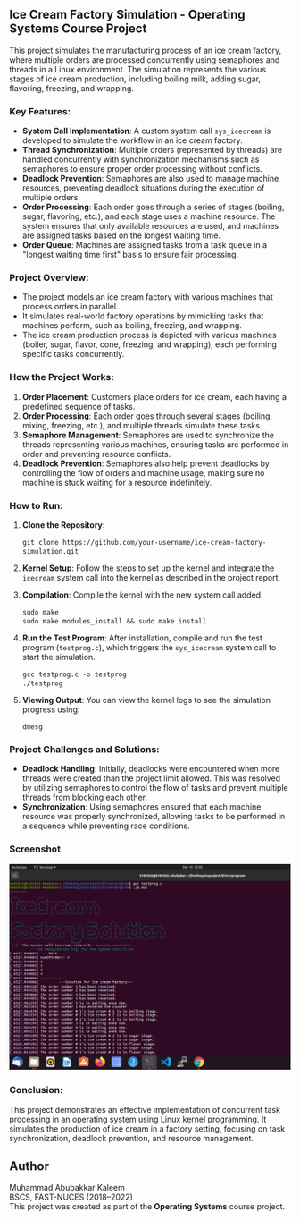 ## Ice Cream Factory Simulation - Operating Systems Course Project

This project simulates the manufacturing process of an ice cream factory, where multiple orders are processed concurrently using semaphores and threads in a Linux environment. The simulation represents the various stages of ice cream production, including boiling milk, adding sugar, flavoring, freezing, and wrapping.

### Key Features:
- **System Call Implementation**: A custom system call `sys_icecream` is developed to simulate the workflow in an ice cream factory.
- **Thread Synchronization**: Multiple orders (represented by threads) are handled concurrently with synchronization mechanisms such as semaphores to ensure proper order processing without conflicts.
- **Deadlock Prevention**: Semaphores are also used to manage machine resources, preventing deadlock situations during the execution of multiple orders.
- **Order Processing**: Each order goes through a series of stages (boiling, sugar, flavoring, etc.), and each stage uses a machine resource. The system ensures that only available resources are used, and machines are assigned tasks based on the longest waiting time.
- **Order Queue**: Machines are assigned tasks from a task queue in a "longest waiting time first" basis to ensure fair processing.

### Project Overview:
- The project models an ice cream factory with various machines that process orders in parallel.
- It simulates real-world factory operations by mimicking tasks that machines perform, such as boiling, freezing, and wrapping.
- The ice cream production process is depicted with various machines (boiler, sugar, flavor, cone, freezing, and wrapping), each performing specific tasks concurrently.
  
### How the Project Works:
1. **Order Placement**: Customers place orders for ice cream, each having a predefined sequence of tasks.
2. **Order Processing**: Each order goes through several stages (boiling, mixing, freezing, etc.), and multiple threads simulate these tasks.
3. **Semaphore Management**: Semaphores are used to synchronize the threads representing various machines, ensuring tasks are performed in order and preventing resource conflicts.
4. **Deadlock Prevention**: Semaphores also help prevent deadlocks by controlling the flow of orders and machine usage, making sure no machine is stuck waiting for a resource indefinitely.

### How to Run:
1. **Clone the Repository**:
   ```
   git clone https://github.com/your-username/ice-cream-factory-simulation.git
   ```
2. **Kernel Setup**:
   Follow the steps to set up the kernel and integrate the `icecream` system call into the kernel as described in the project report.

3. **Compilation**:
   Compile the kernel with the new system call added:
   ```
   sudo make
   sudo make modules_install && sudo make install
   ```
4. **Run the Test Program**:
   After installation, compile and run the test program (`testprog.c`), which triggers the `sys_icecream` system call to start the simulation.
   ```
   gcc testprog.c -o testprog
   ./testprog
   ```

5. **Viewing Output**:
   You can view the kernel logs to see the simulation progress using:
   ```
   dmesg
   ```

### Project Challenges and Solutions:
- **Deadlock Handling**: Initially, deadlocks were encountered when more threads were created than the project limit allowed. This was resolved by utilizing semaphores to control the flow of tasks and prevent multiple threads from blocking each other.
- **Synchronization**: Using semaphores ensured that each machine resource was properly synchronized, allowing tasks to be performed in a sequence while preventing race conditions.

### Screenshot 
![image alt](https://github.com/abubakkar-kaleem/ice-cream-factory-simulation/blob/6d3e351ba31b4691d1755eaaa4ee1ba9ffe4a79e/Project%20Screenshots/screenshot_1.png)

 
### Conclusion:
This project demonstrates an effective implementation of concurrent task processing in an operating system using Linux kernel programming. It simulates the production of ice cream in a factory setting, focusing on task synchronization, deadlock prevention, and resource management.

## Author
Muhammad Abubakkar Kaleem  
BSCS, FAST-NUCES (2018–2022)  
This project was created as part of the **Operating Systems** course project.
